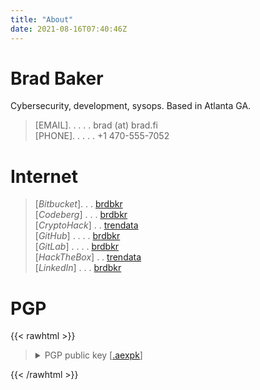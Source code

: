 ```yaml
---
title: "About"
date: 2021-08-16T07:40:46Z
---
```

# Brad Baker
Cybersecurity, development, sysops. Based in Atlanta GA.

> [EMAIL]. . . . . brad (at) brad.fi\
> [PHONE]. . . . . +1&nbsp;470-555-7052

# Internet
> [*Bitbucket*]. . . [brdbkr](https://bitbucket.org/brdbkr/)\
> [*Codeberg*] . . . [brdbkr](https://codeberg.org/brdbkr)\
> [*CryptoHack*] . . [trendata](https://cryptohack.org/user/trendata/)\
> [*GitHub*] . . . . [brdbkr](https://www.github.com/brdbkr)\
> [*GitLab*] . . . . [brdbkr](https://gitlab.com/brdbkr)\
> [*HackTheBox*] . . [trendata](https://app.hackthebox.eu/profile/559589)\
> [*LinkedIn*] . . . [brdbkr](https://www.linkedin.com/in/brdbkr/)
<!-- > [*Matrix*] . . . . @brdbkr:matrix.org -->

# PGP
{{< rawhtml >}}
<blockquote>
<details>
<summary>PGP public key [<a href="/bradbaker-pubkey.aexpk" type="application/pgp-keys" title="Brad Baker PGP public key, .aexpk format">.aexpk</a>]</summary>
<pre class="clearpre">
-----BEGIN PGP PUBLIC KEY BLOCK-----
Version: GnuPG v2
Comment: Brad Baker &lt;brad@brad.fi&gt;

mQINBGEl10cBEADNHwkl695Yik91VjmyWg817a4pf8SUhSGE7RAd8lGcpnDowV2f
pGrLiNZcEXbwQ4CBErAvIQDDdtiLUL8PR0sa1QcNbeTUUi2cXJ49CQbq4J6znVlU
TzWI9K5KZlbtpBqYz4oRhiWA4md9uy6qxtVIwdnYgSQ89VOxpp4Hl8T949pqApF3
e63XLaBQA9FnMyTb/GhFiLUtmzg6hqiUdb+0NXEAondWv5L6lrm6Z/r9ex14Bhk+
yVHr2N4ERCS3jG7+lvr7UemfJshSAP0YuHYP16Sj/LiSMJDp1g7cAiqZbUgfIS0P
WjayTK9kbYrDYRGDyb0uf0TP9kBvVBPRJ+htmEoHZVsyax06R4BvKtYevyVonSJ5
BUHyMsgPfaZzkj/uKywN07xq8+lGWAUYONY298f6JBk5oO3LsJr7I8WRJzF8QAZH
JxoSXfUciyCU0G6bAlZUn+JqlxEtOewj4TAkj9v0vPSLvTisJBXHB0DHxqC53sZc
uy1tJUEdHpl837oBRoMz5BtZNt8lN4HUEbhzL7yfDbSM+MFPIa770W8XZvu+ABES
KJa4lxzs0qPE7xzXqLmWT6lpmCOI4cJp0wSYa+kM3OV3Tx+onhejlGh3EjN41m5K
sYxqKJuIV1wm6HxULfIdLoGKY4qbBfcxQuVOaWbpT/ujn+Yzh/Xx/+XhAwARAQAB
tBlCcmFkIEJha2VyIDxicmFkQGJyYWQuZmk+iQJOBBMBCgA4FiEEsVVB3uWJeltk
sQAJc4h6G943MhEFAmEl10cCGwMFCwkIBwIGFQoJCAsCBBYCAwECHgECF4AACgkQ
c4h6G943MhF7kA//V1+asujWcTUBbS2mAvFmHxJX+HQ9uZ3M4i0hJOhb3APFfARe
Q0GRw02usMRFnQqfqgOemVRikYr2GgTvXa9IopdnhBA7qZPlzh0sjPS/bu715dKZ
A6muXlSVK5nqhGBTowfdwDR09nL4t6zcKsSnPWzI4rADlaxSVhuA1BkfQbB67Zky
tmXOlcF6aFv/wgIR9FTo3rRmgc5AM34sLiyNoDWEp/jFqG8FeGZrVDgqbsSMhpVM
XBIlCiKZEO1WH7XX2emLteEIwAthk8zjI4FM4j/IAcxduCJ020IpWhI4QUUwJNqX
GUWM5Opk2grDw/7zZl2K6452FZvEw1oeodfs/RBXQBYiPIZTBBtLlQpro5WL5EY0
5TM3AB5U3hNYFjQLCzEKHcZ2vL1zvByHfYEZPhYVtjqZ4YeeaEpS8BfsfBeAvRjv
phbHQIHrW4wdKYpIBDu6FzVADCuh4jrOEl02Q0PubAPGPZANHVGtyHyHEeHn7QJ5
TU8HAOJNuZnxnNFTS578BvPPCXWyDACcLQyYCuUxrBgUqYXnRqd9JBWOgWyEJ2zm
AYe0y4ylqA403oAUWVze4CR70QoDwSqPeeIH1fRA54QtbMDaeQAo40GWZ6/KPt8e
d7jlYDmmpgaGweSiptZ1XYbgx3+Oskf/lFtYm22wmCYi6UB8EQS2ztUVU9y5Ag0E
YSXXRwEQAM3maXF6ShTVswl5oLPWUufTl5HlP4i8O/kYRZDayBH+yjYAxDZ2MnBr
7+sx/kjQ1owJeD/jCH9RSLbl/HJkS9IgWBBW25BKnl3SfdRhHSxQdYKF6BL/AaQS
MvsoKAw6S3jS9RSnwneYrV0BE3QPnDt3N5ha+DZy7Kuk/WAhXPRMBvGx/bz+8C0r
IvhDmjUyDxorhoEQfxyLFS61MaWnc/R52LT7Bkj1QQxI6KsdivED3B8+dgsYcwmI
uTzDGKGZD1kL9/o7UiHovUZd5W3Qmhn515DZN4up4EJH9TJpYco9LBs6YQX/G0QG
bDsne+fMFFV1WhTXFfz7LwTSsxQQortYp9AQ41Zab2P3w9dtbSCYtRzB+/HeJjW6
0xyKLjjBUE0rcDdekkGPKFM+/CdkJpG1+CQFUysjU5kyB5p3WNg1PNR+5aDdGIjh
pnIHe/qf0RnZLbu7y5eA6Sk+GqnX4xY7Jfris2pCJooKR52yYmws5KoiQt38ccoh
0KeRef+RTxSdw01RpPeG4EKK25qBhCMFxxIuYHY+ovfC25AKZwr3KtGVKu5xnSqI
FF4DaErNj14Ty0bK6pWOwRZSX+akwXDIH2ETY7l3Zz1N5nJQmo1bBWUrapEoqtTV
ofTVJk+HEHbCxBg64yQETYZOYkvP6/U3HfvDLqW5w+ljRz8kvkWDABEBAAGJAjYE
GAEKACAWIQSxVUHe5Yl6W2SxAAlziHob3jcyEQUCYSXXRwIbDAAKCRBziHob3jcy
ERV2D/9iXXT8EOeeZa2jzJcqm7mewuDHBdjEtwhoKlsQgbOGFQxIiOq05uGYA49n
zUs0EBit9AxM3i0uGhqiseNe30MvNszgy8UGX7b0Roil8L0QbONFJJqbPQn/luIM
sKswwGViWECfsLMHx5sLl1ceeb9WVGICQtfV2MCCp7TME5r25KeAd0vAS/Iaw+TU
zvCsjRoKzqYmYjyUOFD0LS37uTkNgSIh62gtOKn8MawszA7YsXRgFyMY6ro1ango
oCJbF9NrKuIa6E3XfuzBaTzaFGvwA8b5vD1ZKpxCRf55LvNSDSArIGHrplF8Ek60
FgaTVW/zwM08GmQEtYJEj0FPgtCVxjnaYB2UrO9U0xPBcaAlraDJkj18L+EbHAtT
5giRbbw1dJeBRrti9oDfQYJhQXZnURiedx7J8o78bPaPDpZbehgJ6j25hs4VfPX/
nLCgcC40Oo2vL1yoXQEgFw/2927Sjw08Iv903eb6Y4ZOZVp/+Bw8MgfbixJgf0lt
v4uYJVkTewcxy6IsqSBJDRfgTFD3bn+s3HTAxQhc1ex2Xex6YP7JSVgJQjLN7Muh
LVa9+o0Egw6WoUEQrh95nW88lZwYFdf+oyTgWY7ZHgn4HTgePzfBzqoLvQbAxFXs
LYVtHZaI1oDpmfOoyaoNu3kKKu4kL1BSqIb53XD5W30e7MbQ8g==
=qosn
-----END PGP PUBLIC KEY BLOCK-----
</pre></details></blockquote>
{{< /rawhtml >}}
